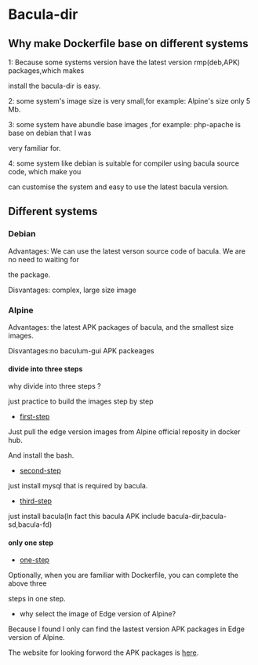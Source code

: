 # Bacula-dir

## Why make Dockerfile base on different systems


1: Because some systems version have the latest version rmp(deb,APK) packages,which makes

install the bacula-dir is easy.

2: some system's image size is very small,for example: Alpine's size only 5 Mb.

3: some system have abundle base images ,for example: php-apache is base on debian that I was 

very familiar for.

4: some system like debian is suitable for compiler using bacula source code, which make you

can customise the  system and easy to use the latest bacula version.


## Different systems


### Debian

Advantages: We can use the latest verson source code of bacula. We are no need to waiting for

the package.

Disvantages: complex, large size image





### Alpine

Advantages: the latest APK packages of bacula, and the smallest size images.

Disvantages:no baculum-gui APK packeages

#### divide into three steps

why divide into three steps ?

just practice to build the images step by step

* [first-step](/bacula-dir/Alpine/first-step)

Just pull the edge version images from Alpine official reposity in docker hub.

And install the bash.


* [second-step](/bacula-dir/Alpine/second-step)

just install  mysql that is required by bacula.


* [third-step](/bacula-dir/Alpine/third-step)

just install bacula(In fact this bacula APK include bacula-dir,bacula-sd,bacula-fd)



#### only one step

* [one-step](/bacula-dir/Alpine/only-one-step)

Optionally, when you are familiar with Dockerfile, you can complete the above three

steps in one step.

  




* why select the image of Edge version of Alpine?

Because I found I only can find the lastest version APK packages in Edge version of Alpine.

The website  for looking forword the APK packages is [here](https://pkgs.alpinelinux.org/packages). 

